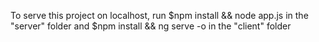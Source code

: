 To serve this project on localhost, run $npm install && node app.js in the "server" folder and $npm install && ng serve -o in the "client" folder

